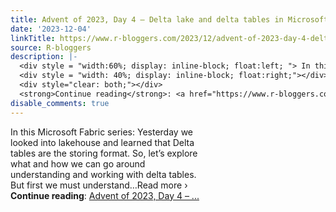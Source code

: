 ```yaml
---
title: Advent of 2023, Day 4 – Delta lake and delta tables in Microsoft Fabric
date: '2023-12-04'
linkTitle: https://www.r-bloggers.com/2023/12/advent-of-2023-day-4-delta-lake-and-delta-tables-in-microsoft-fabric/
source: R-bloggers
description: |-
  <div style = "width:60%; display: inline-block; float:left; "> In this Microsoft Fabric series: Yesterday we looked into lakehouse and learned that Delta tables are the storing format. So, let’s explore what and how we can go around understanding and working with delta tables. But first we must understand…Read more ›</div>
  <div style = "width: 40%; display: inline-block; float:right;"></div>
  <div style="clear: both;"></div>
  <strong>Continue reading</strong>: <a href="https://www.r-bloggers.com/2023/12/advent-of-2023-day-4-delta-lake-and-delta-tables-in-microsoft-fabric/">Advent of 2023, Day 4 –  ...
disable_comments: true
---
```

<div style = "width:60%; display: inline-block; float:left; "> In this Microsoft Fabric series: Yesterday we looked into lakehouse and learned that Delta tables are the storing format. So, let’s explore what and how we can go around understanding and working with delta tables. But first we must understand…Read more ›</div>
<div style = "width: 40%; display: inline-block; float:right;"></div>
<div style="clear: both;"></div>
<strong>Continue reading</strong>: <a href="https://www.r-bloggers.com/2023/12/advent-of-2023-day-4-delta-lake-and-delta-tables-in-microsoft-fabric/">Advent of 2023, Day 4 –  ...